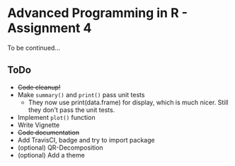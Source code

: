 # Advanced Programming in R - Assignment 4
To be continued...

## ToDo
- ~~Code cleanup!~~
- Make `summary()` and `print()` pass unit tests
  - They now use print(data.frame) for display, which is much nicer. Still they don't pass the unit tests.
- Implement `plot()` function
- Write Vignette
- ~~Code documentation~~
- Add TravisCI, badge and try to import package
- (optional) QR-Decomposition
- (optional) Add a theme
